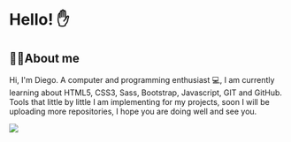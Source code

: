 <h1>Hello! ✋</h1>
<h2>👩‍💻About me</h2>

Hi, I'm Diego. A computer and programming enthusiast 💻, I am currently learning about HTML5, CSS3, Sass, Bootstrap, Javascript, GIT and GitHub. Tools that little by little I am implementing for my projects, soon I will be uploading more repositories, I hope you are doing well and see you.


<img src="https://github-readme-stats.vercel.app/api?username=Bravo-ops-jpg&&show_icons=true&title_color=fcf8e8&icon_color=a5c9ca&text_color=daf7dc&bg_color=2c3639">

<!--
**Bravo-ops-jpg/Bravo-ops-jpg** is a ✨ _special_ ✨ repository because its `README.md` (this file) appears on your GitHub profile.

Here are some ideas to get you started:

- 🔭 I’m currently working on ...
- 🌱 I’m currently learning ...
- 👯 I’m looking to collaborate on ...
- 🤔 I’m looking for help with ...
- 💬 Ask me about ...
- 📫 How to reach me: ...
- 😄 Pronouns: ...
- ⚡ Fun fact: ...
-->
